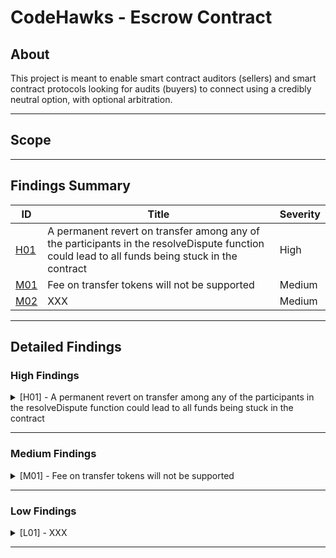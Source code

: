 # CodeHawks - Escrow Contract

## About

This project is meant to enable smart contract auditors (sellers) and smart contract protocols looking for audits (buyers) to connect using a credibly neutral option, with optional arbitration.

---

## Scope

---

## Findings Summary

| ID  | Title                            | Severity   |
|-----|----------------------------------|------------|
| [H01](#h01---xxx) | A permanent revert on transfer among any of the participants in the resolveDispute function could lead to all funds being stuck in the contract                              | High       |
| [M01](#m01---xxx) | Fee on transfer tokens will not be supported                              | Medium     |
| [M02](#m02---xxx) | XXX                              | Medium     |

---

## Detailed Findings

### High Findings

<details>
  <summary><a id="h01---xxx"></a>[H01] - A permanent revert on transfer among any of the participants in the resolveDispute function could lead to all funds being stuck in the contract</summary>
  
  <br>

## **Severity:** 
  
- High Risk

## **Relevant GitHub Links:** 

- https://github.com/Cyfrin/2023-07-escrow/blob/65a60eb0773803fa0be4ba72defaec7d8567bccc/src/Escrow.sol#L109

## **Summary:** 

- In the resolveDispute function of the Escrow contract, all funds are distributed in the same function among the participants using a push over pull method. One revert could lead to locking all funds in the worst case. To mitigate this, it is recommended to use a pull over push strategy and have a different function for each transfer.

## **Vulnerability Details:** 

- In the resolveDispute function of the Escrow contract, tokens could fail to transfer due to various reasons. For instance, the token of choice could:

  - Implement an admin-controlled address blocklist (e.g., USDC and USDT), which can cause a revert on the resolveDispute function. This could lead to funds getting locked in the contract, or necessitate sending funds to other users first to avoid getting stuck.

  - Have callbacks that allow malicious users to DOS dispute resolutions, as mentioned in the Known Issues section.

- Consider the most adverse scenario:

  - The escrow has moved into the dispute stage, and the arbiter, who has set a fee greater than zero, is either blocked by the token in use or intentionally disrupts the transfer in a DoS attack. This would cause the transfer operation to consistently fail, leading to a situation where the function cannot execute successfully. As a result, all the funds will remain indefinitely locked within the contract.
  
## **Impact:** 

- Impact: High, as essential functionality in the protocol could fail.

- Likelihood: Low, as a specific type of ERC20 token must be used and one of the above conditions must be met.

## **Tools Used:** 

- Manual analysis

## **Recommendation:** 

- To mitigate this issue, consider using a pull over push strategy to send tokens and separate each transfer. This can be implemented as follows:

- Set the final values in the resolveDispute function:

```solidity
//state variables
uint private buyerShare;
uint private sellerShare;
uint private arbiterShare;

function resolveDispute(uint256 buyerAward) external onlyArbiter nonReentrant inState(State.Disputed) {
		tokenBalance = i_tokenContract.balanceOf(address(this));
        // existing code...

        if (buyerAward > 0) {
			buyerShare = buyerAward;
        }

		if (i_arbiterFee > 0) {
            arbiterShare = i_arbiterFee
        }

		uint currTotal = buyerShare + arbiterShare

        if (tokenBalance - currTotal > 0) {
            sellerShare = tokenBalance - currTotal
        }
}
```

- Create individual claim functions for each user:

```solidity
function buyerClaim() external inState(State.resolved) {
		if (buyerShare > 0) {
            i_tokenContract.safeTransfer(i_buyer, buyerShare);
			buyerShare = 0;
        }
}
```

```solidity
function sellerClaim() external inState(State.resolved) {
		if (sellerShare > 0) {
            i_tokenContract.safeTransfer(i_seller, sellerShare);
			sellerShare = 0
        }
}
```

```solidity
function arbiterClaim() external inState(State.resolved) {
		if (arbiterShare > 0) {
            i_tokenContract.safeTransfer(i_arbiter, arbiterShare);
			arbiterShare = 0;
        }
}
```
- These changes will limit the scope of potential issues. If a transfer fails, it will only affect the single user, rather than all users. Additionally, it can help to mitigate the effects of a known issue where malicious users can DOS dispute resolutions.

</details>

---

### Medium Findings

<details>
  <summary><a id="m01---xxx"></a>[M01] - Fee on transfer tokens will not be supported</summary>
  
  <br>

## **Severity:** 

- Medium Risk

## **Relevant GitHub Links:** 

- https://github.com/Cyfrin/2023-07-escrow/blob/65a60eb0773803fa0be4ba72defaec7d8567bccc/src/EscrowFactory.sol#L20

- https://github.com/Cyfrin/2023-07-escrow/blob/65a60eb0773803fa0be4ba72defaec7d8567bccc/src/Escrow.sol#L44

## **Summary:** 

- The current implementation of the escrow contract does not support tokens that take a fee on transfer. This is because the contract checks if the balance of the contract is greater then the specified price parameter, which will not be the case for tokens that deduct a fee on transfer.

- While this is not an issue at the present time, as many widely-used tokens do not charge a fee, it could become a significant constraint in the future. If popular tokens (such as USDT and USDC) decide to implement a transfer fee, the protocol's regular usability would be severely limited. Consequently, the protocol's user base could be greatly reduced.

## **Vulnerability Details:** 

- In the escrow contracts constructor, a check is performed to ensure that the balance of the escrow contract matches or is greater then the specified price. However, for tokens that deduct a fee on transfer, the balance will be less than the price, causing the function to revert. This effectively means that tokens which employ a transfer fee cannot be used with the current contract implementation.

```solidity
if (tokenContract.balanceOf(address(this)) < price) revert Escrow__MustDeployWithTokenBalance();
```
  
## **Impact:** 

- It will not be possible to use fee on transfer tokens regularly within the protocol

## **Tools Used:** 

- Manual analysis

## **Recommendation:** 

- To address this issue, you could modify the contract to accommodate fee-on-transfer tokens.

- Alternatively, If accommodating fee-on-transfer tokens is not a priority, it would be helpful to clearly document this limitation in the contract comments and any user-facing documentation.

- One work around on the user side would be to have them send extra tokens to the precomputed address before calling the newEscrow function

</details>

---

### Low Findings

<details>
  <summary><a id="l01---xxx"></a>[L01] - XXX</summary>
  
  <br>

## **Severity:** 

- Low Risk

## **Relevant GitHub Links:** 

- 

## **Summary:** 

- 

## **Vulnerability Details:** 

- 

```solidity

```

- 
  
```solidity

```
  
## **Impact:** 

- 

## **Tools Used:** 

- 

## **Recommendation:** 

- 

</details>

---
